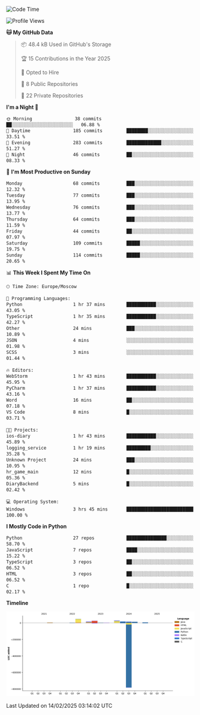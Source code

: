 <!--START_SECTION:waka-->
![Code Time](http://img.shields.io/badge/Code%20Time-602%20hrs%2014%20mins-blue)

![Profile Views](http://img.shields.io/badge/Profile%20Views-1-blue)

**🐱 My GitHub Data** 

> 📦 48.4 kB Used in GitHub's Storage 
 > 
> 🏆 15 Contributions in the Year 2025
 > 
> 💼 Opted to Hire
 > 
> 📜 8 Public Repositories 
 > 
> 🔑 22 Private Repositories 
 > 
**I'm a Night 🦉** 

```text
🌞 Morning                38 commits          ██░░░░░░░░░░░░░░░░░░░░░░░   06.88 % 
🌆 Daytime                185 commits         ████████░░░░░░░░░░░░░░░░░   33.51 % 
🌃 Evening                283 commits         █████████████░░░░░░░░░░░░   51.27 % 
🌙 Night                  46 commits          ██░░░░░░░░░░░░░░░░░░░░░░░   08.33 % 
```
📅 **I'm Most Productive on Sunday** 

```text
Monday                   68 commits          ███░░░░░░░░░░░░░░░░░░░░░░   12.32 % 
Tuesday                  77 commits          ███░░░░░░░░░░░░░░░░░░░░░░   13.95 % 
Wednesday                76 commits          ███░░░░░░░░░░░░░░░░░░░░░░   13.77 % 
Thursday                 64 commits          ███░░░░░░░░░░░░░░░░░░░░░░   11.59 % 
Friday                   44 commits          ██░░░░░░░░░░░░░░░░░░░░░░░   07.97 % 
Saturday                 109 commits         █████░░░░░░░░░░░░░░░░░░░░   19.75 % 
Sunday                   114 commits         █████░░░░░░░░░░░░░░░░░░░░   20.65 % 
```


📊 **This Week I Spent My Time On** 

```text
🕑︎ Time Zone: Europe/Moscow

💬 Programming Languages: 
Python                   1 hr 37 mins        ███████████░░░░░░░░░░░░░░   43.05 % 
TypeScript               1 hr 35 mins        ███████████░░░░░░░░░░░░░░   42.27 % 
Other                    24 mins             ███░░░░░░░░░░░░░░░░░░░░░░   10.89 % 
JSON                     4 mins              ░░░░░░░░░░░░░░░░░░░░░░░░░   01.98 % 
SCSS                     3 mins              ░░░░░░░░░░░░░░░░░░░░░░░░░   01.44 % 

🔥 Editors: 
WebStorm                 1 hr 43 mins        ███████████░░░░░░░░░░░░░░   45.95 % 
PyCharm                  1 hr 37 mins        ███████████░░░░░░░░░░░░░░   43.16 % 
Word                     16 mins             ██░░░░░░░░░░░░░░░░░░░░░░░   07.18 % 
VS Code                  8 mins              █░░░░░░░░░░░░░░░░░░░░░░░░   03.71 % 

🐱‍💻 Projects: 
ios-diary                1 hr 43 mins        ███████████░░░░░░░░░░░░░░   45.89 % 
logging_service          1 hr 19 mins        █████████░░░░░░░░░░░░░░░░   35.28 % 
Unknown Project          24 mins             ███░░░░░░░░░░░░░░░░░░░░░░   10.95 % 
hr_game_main             12 mins             █░░░░░░░░░░░░░░░░░░░░░░░░   05.36 % 
DiaryBackend             5 mins              █░░░░░░░░░░░░░░░░░░░░░░░░   02.42 % 

💻 Operating System: 
Windows                  3 hrs 45 mins       █████████████████████████   100.00 % 
```

**I Mostly Code in Python** 

```text
Python                   27 repos            ███████████████░░░░░░░░░░   58.70 % 
JavaScript               7 repos             ████░░░░░░░░░░░░░░░░░░░░░   15.22 % 
TypeScript               3 repos             ██░░░░░░░░░░░░░░░░░░░░░░░   06.52 % 
HTML                     3 repos             ██░░░░░░░░░░░░░░░░░░░░░░░   06.52 % 
C                        1 repo              █░░░░░░░░░░░░░░░░░░░░░░░░   02.17 % 
```



**Timeline**

![Lines of Code chart](https://raw.githubusercontent.com/adlemx/adlemx/main/assets/bar_graph.png)


 Last Updated on 14/02/2025 03:14:02 UTC
<!--END_SECTION:waka-->
